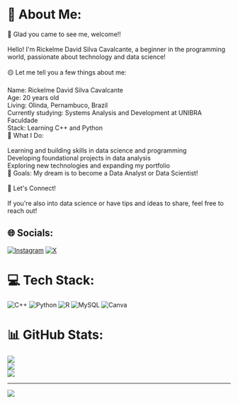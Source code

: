 # 💫 About Me:
🌟 Glad you came to see me, welcome!!<br><br>Hello! I'm Rickelme David Silva Cavalcante, a beginner in the programming world, passionate about technology and data science!<br><br>🟡 Let me tell you a few things about me:<br><br>Name: Rickelme David Silva Cavalcante<br>Age: 20 years old<br>Living:  Olinda, Pernambuco, Brazil<br>Currently studying:  Systems Analysis and Development at UNIBRA Faculdade<br>Stack:  Learning C++ and Python<br>🔧 What I Do:<br><br>Learning and building skills in data science and programming<br>Developing foundational projects in data analysis<br>Exploring new technologies and expanding my portfolio<br>🎯 Goals:  My dream is to become a Data Analyst or Data Scientist!<br><br>🚀 Let's Connect!<br><br>If you're also into data science or have tips and ideas to share, feel free to reach out!


## 🌐 Socials:
[![Instagram](https://img.shields.io/badge/Instagram-%23E4405F.svg?logo=Instagram&logoColor=white)](https://instagram.com/https://www.instagram.com/rick_maximoo/profilecard/?igsh=MW50eGFqc3c1b2doaQ==) [![X](https://img.shields.io/badge/X-black.svg?logo=X&logoColor=white)](https://x.com/https://x.com/rick_maximooo?s=21) 

# 💻 Tech Stack:
![C++](https://img.shields.io/badge/c++-%2300599C.svg?style=for-the-badge&logo=c%2B%2B&logoColor=white) ![Python](https://img.shields.io/badge/python-3670A0?style=for-the-badge&logo=python&logoColor=ffdd54) ![R](https://img.shields.io/badge/r-%23276DC3.svg?style=for-the-badge&logo=r&logoColor=white) ![MySQL](https://img.shields.io/badge/mysql-4479A1.svg?style=for-the-badge&logo=mysql&logoColor=white) ![Canva](https://img.shields.io/badge/Canva-%2300C4CC.svg?style=for-the-badge&logo=Canva&logoColor=white)
# 📊 GitHub Stats:
![](https://github-readme-stats.vercel.app/api?username=RickMaximoo&theme=blueberry&hide_border=false&include_all_commits=true&count_private=true)<br/>
![](https://github-readme-streak-stats.herokuapp.com/?user=RickMaximoo&theme=blueberry&hide_border=false)<br/>
![](https://github-readme-stats.vercel.app/api/top-langs/?username=RickMaximoo&theme=blueberry&hide_border=false&include_all_commits=true&count_private=true&layout=compact)

---
[![](https://visitcount.itsvg.in/api?id=RickMaximoo&icon=0&color=0)](https://visitcount.itsvg.in)

<!-- Proudly created with GPRM ( https://gprm.itsvg.in ) -->

